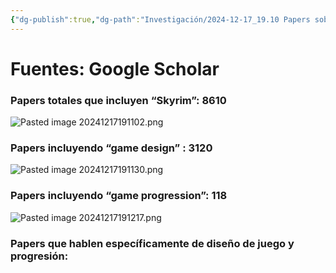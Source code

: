 ```yaml
---
{"dg-publish":true,"dg-path":"Investigación/2024-12-17_19.10 Papers sobre Skyrim.md","permalink":"/investigacion/2024-12-17-19-10-papers-sobre-skyrim/"}
---
```


# Fuentes: Google Scholar
### Papers totales que incluyen “Skyrim”: 8610
![Pasted image 20241217191102.png](/img/user/Pasted%20image%2020241217191102.png)

### Papers incluyendo “game design” : 3120
![Pasted image 20241217191130.png](/img/user/Pasted%20image%2020241217191130.png)

### Papers incluyendo “game progression”: 118
![Pasted image 20241217191217.png](/img/user/Pasted%20image%2020241217191217.png)


### Papers que hablen específicamente de diseño de juego y progresión:

